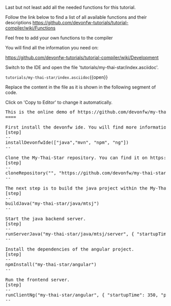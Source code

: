Last but not least add all the needed functions for this tutorial.

Follow the link below to find a list of all available functions and their descriptions
https://github.com/devonfw-tutorials/tutorial-compiler/wiki/Functions

Feel free to add your own functions to the compiler

You will find all the information you need on:

https://github.com/devonfw-tutorials/tutorial-compiler/wiki/Development



Switch to the IDE and open the file 'tutorials/my-thai-star/index.asciidoc'.

`tutorials/my-thai-star/index.asciidoc`{{open}}




Replace the content in the file as it is shown in the following segment of code.


Click on 'Copy to Editor' to change it automatically.

<pre class="file" data-filename="tutorials/my-thai-star/index.asciidoc" data-target="insert" data-marker="This is the online demo of https://github.com/devonfw/my-thai-star">
This is the online demo of https://github.com/devonfw/my-thai-star
====

First install the devonfw ide. You will find more information about devonfw on https://devonfw.com/website/pages/welcome/welcome.html.
[step]
--
installDevonfwIde([&#34;java&#34;,&#34;mvn&#34;, &#34;npm&#34;, &#34;ng&#34;])
--

Clone the My-Thai-Star repository. You can find it on https://github.com/devonfw/my-thai-star.
[step]
--
cloneRepository(&#34;&#34;, &#34;https://github.com/devonfw/my-thai-star.git&#34;)
--

The next step is to build the java project within the My-Thai-Star repository.
[step]
--
buildJava(&#34;my-thai-star/java/mtsj&#34;)
--

Start the java backend server.
[step]
--
runServerJava(&#34;my-thai-star/java/mtsj/server&#34;, { &#34;startupTime&#34;: 100, &#34;port&#34;: 8081, &#34;path&#34;: &#34;mythaistar&#34; })
--

Install the dependencies of the angular project.
[step]
--
npmInstall(&#34;my-thai-star/angular&#34;)
--

Run the frontend server.
[step]
--
runClientNg(&#34;my-thai-star/angular&#34;, { &#34;startupTime&#34;: 350, &#34;port&#34;: 4200, &#34;path&#34;: &#34;&#34; })
--</pre>

